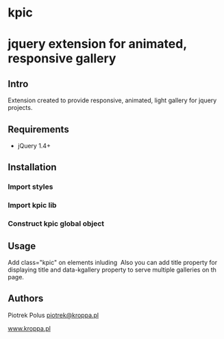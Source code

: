 # kpic
# jquery extension for animated, responsive gallery

## Intro

Extension created to provide responsive, animated, light gallery for jquery projects.

## Requirements

- jQuery 1.4+

## Installation

### Import styles

<link rel="stylesheet" href="css/kpic.css">

### Import kpic lib

<script src="js/kpic.js"></script>

### Construct kpic global object

<script>
    kpic();
</script>

## Usage

Add class="kpic" on <a> elements inluding <img>
Also you can add title property for displaying title and data-kgallery property to serve multiple galleries on th page.

## Authors

Piotrek Polus <piotrek@kroppa.pl>

www.kroppa.pl
